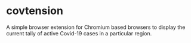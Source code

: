 # covtension
A simple browser extension for Chromium based browsers to display the current tally of active Covid-19 cases in a particular region.
